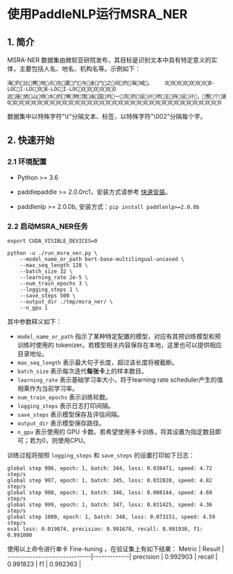 # 使用PaddleNLP运行MSRA_NER

## 1. 简介

MSRA-NER 数据集由微软亚研院发布，其目标是识别文本中具有特定意义的实体，主要包括人名、地名、机构名等。示例如下：

```
海钓比赛地点在厦门与金门之间的海域。    OOOOOOOB-LOCI-LOCOB-LOCI-LOCOOOOOO
这座依山傍水的博物馆由国内一流的设计师主持设计，整个建筑群精美而恢宏。    OOOOOOOOOOOOOOOOOOOOOOOOOOOOOOOOOOO
```

数据集中以特殊字符"\t"分隔文本、标签，以特殊字符"\002"分隔每个字。

## 2. 快速开始

### 2.1 环境配置

- Python >= 3.6

- paddlepaddle >= 2.0.0rc1，安装方式请参考 [快速安装](https://www.paddlepaddle.org.cn/install/quick)。

- paddlenlp >= 2.0.0b, 安装方式：`pip install paddlenlp>=2.0.0b`

### 2.2 启动MSRA_NER任务

```shell
export CUDA_VISIBLE_DEVICES=0

python -u ./run_msra_ner.py \
    --model_name_or_path bert-base-multilingual-uncased \
    --max_seq_length 128 \
    --batch_size 32 \
    --learning_rate 2e-5 \
    --num_train_epochs 3 \
    --logging_steps 1 \
    --save_steps 500 \
    --output_dir ./tmp/msra_ner/ \
    --n_gpu 1
```

其中参数释义如下：
- `model_name_or_path` 指示了某种特定配置的模型，对应有其预训练模型和预训练时使用的 tokenizer。若模型相关内容保存在本地，这里也可以提供相应目录地址。
- `max_seq_length` 表示最大句子长度，超过该长度将被截断。
- `batch_size` 表示每次迭代**每张卡**上的样本数目。
- `learning_rate` 表示基础学习率大小，将于learning rate scheduler产生的值相乘作为当前学习率。
- `num_train_epochs` 表示训练轮数。
- `logging_steps` 表示日志打印间隔。
- `save_steps` 表示模型保存及评估间隔。
- `output_dir` 表示模型保存路径。
- `n_gpu` 表示使用的 GPU 卡数。若希望使用多卡训练，将其设置为指定数目即可；若为0，则使用CPU。

训练过程将按照 `logging_steps` 和 `save_steps` 的设置打印如下日志：

```
global step 996, epoch: 1, batch: 344, loss: 0.038471, speed: 4.72 step/s
global step 997, epoch: 1, batch: 345, loss: 0.032820, speed: 4.82 step/s
global step 998, epoch: 1, batch: 346, loss: 0.008144, speed: 4.69 step/s
global step 999, epoch: 1, batch: 347, loss: 0.031425, speed: 4.36 step/s
global step 1000, epoch: 1, batch: 348, loss: 0.073151, speed: 4.59 step/s
eval loss: 0.019874, precision: 0.991670, recall: 0.991930, f1: 0.991800
```

使用以上命令进行单卡 Fine-tuning ，在验证集上有如下结果：
 Metric                       | Result      |
------------------------------|-------------|
precision                     | 0.992903    |
recall                        | 0.991823    |
f1                            | 0.992363    |

